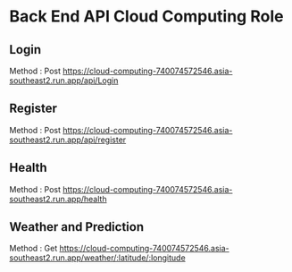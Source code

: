 # Back End API Cloud Computing Role

## Login
Method : Post
https://cloud-computing-740074572546.asia-southeast2.run.app/api/Login

## Register
Method : Post
https://cloud-computing-740074572546.asia-southeast2.run.app/api/register

## Health
Method : Post
https://cloud-computing-740074572546.asia-southeast2.run.app/health

## Weather and Prediction
Method : Get
https://cloud-computing-740074572546.asia-southeast2.run.app/weather/:latitude/:longitude
